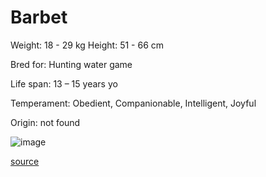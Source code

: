 # Barbet

Weight: 18 - 29 kg
Height: 51 - 66 cm

Bred for: Hunting water game

Life span: 13 – 15 years yo

Temperament: Obedient, Companionable, Intelligent, Joyful

Origin: not found

![image](https://cdn2.thedogapi.com/images/HyWGexcVQ_1280.jpg)

[source](https://api.thedogapi.com/v1/breeds/26)
